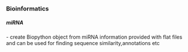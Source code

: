 **<h3>Bioinformatics</h3>**

**<h5>miRNA</h5>**- create Biopython object from miRNA information provided with flat files and 
can be used for finding sequence similarity,annotations etc
